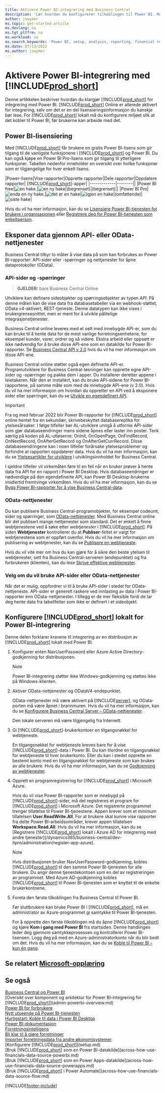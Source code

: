 ```yaml
---
title: Aktivere Power BI-integrering med Business Central
description: 'Lær hvordan du konfigurerer tilkoblingen til Power BI. Med Power BI-rapporter kan du få innsikt, forretningsanalyse og nøkkelindikatorer fra Business Central-dataene.'
author: jswymer
ms.topic: get-started-article
ms.devlang: na
ms.tgt_pltfrm: na
ms.workload: na
ms.search.keywords: 'Power BI, setup, analysis, reporting, financial report, business intelligence, KPI'
ms.date: 07/13/2022
ms.author: jswymer
---
```

# <a name="enabling-power-bi-integration-with-" />Aktivere Power BI-integrering med [!INCLUDE[prod_short](includes/prod_short.md)]

Denne artikkelen beskriver hvordan du klargjør [!INCLUDE[prod_short](includes/prod_short.md)] for integrering med Power BI. [!INCLUDE[prod_short](includes/prod_short.md)] Online er allerede aktivert for integrering, selv om det er en del lisensieringsinformasjon du kanskje bør lese. For [!INCLUDE[prod_short](includes/prod_short.md)] lokalt må du konfigurere miljøet slik at det kobler til Power BI, før brukerne kan arbeide med det.

## <a name="power-bi-licensing" /><a name="license"></a>Power BI-lisensiering

Med [!INCLUDE[prod_short](includes/prod_short.md)] får brukere en gratis Power BI-lisens som gir tilgang til de vanligste funksjonene i [!INCLUDE[prod_short](includes/prod_short.md)] og Power BI. Du kan også kjøpe en Power BI Pro-lisens som gir tilgang til ytterligere funksjoner. Tabellen nedenfor inneholder en oversikt over hvilke funksjoner som er tilgjengelige for hver enkelt lisens.

|Power-lisens|Vise rapporter|Opprette rapporter|Dele rapporter|Oppdatere rapporter| [!INCLUDE[prod_short](includes/prod_short.md)]-apper|
|-------------|--------||
|Power BI free|![en hake.](media/check.png)|![en ny hake](media/check.png)|(begrenset)|(begrenset)||
|Power BI Pro|![enda en ny hake.](media/check.png)|![det er en hake](media/check.png)|![igjen en hake](media/check.png)|(omfattende)|![siste hake](media/check.png)|

Hvis du vil ha mer informasjon, kan du se [Lisensiere Power BI-tjenesten for brukere i organisasjonen](/power-bi/admin/service-admin-licensing-organization) eller [Registrere deg for Power BI-tjenesten som enkeltperson](/power-bi/fundamentals/service-self-service-signup-for-power-bi).

## <a name="expose-data-through-api-or-odata-web-services" /><a name="exposedata"></a>Eksponer data gjennom API- eller OData-nettjenester

Business Central tilbyr to måter å vise data på som kan forbrukes av Power BI-rapporter: API-sider eller -spørringer og nettjenester for åpne dataprotokoller (OData).

### <a name="api-pages-and-queries" />API-sider og -spørringer

> **GJELDER:** bare Business Central Online

Utviklere kan definere sideobjekter og spørringsobjekter av typen *API*. På denne måten kan de vise data fra databasetabeller via en webhook-støttet, OData v4-aktivert, REST-tjeneste. Denne datatypen kan ikke vises i brukergrensesnittet, men er ment for å utvikle pålitelige integrasjonstjenester.

Business Central online leveres med et sett med innebygde API-er, som du kan bruke til å hente data for de mest vanlige forretningsenhetene, for eksempel kunder, varer, ordrer og så videre. Ekstra arbeid eller oppsett er ikke nødvendig for å bruke disse API-ene som en datakilde for Power BI-rapporter. Se [Business Central API v 2.0](/dynamics365/business-central/dev-itpro/api-reference/v2.0/) hvis du vil ha mer informasjon om disse API-ene.

Business Central online støtter også egen definerte API-er. Programutviklere for Business Central-løsninger kan opprette egne API-sider og -spørringer og pakke dem i apper. Du installerer deretter appene i leietakeren. Når den er installert, kan du bruke API-sidene for Power BI-rapportene, på samme måte som med de innebygde API-ene (v 2.0). Hvis du vil ha mer informasjon om hvordan du oppretter en API ved å eksponere sider eller spørringer, kan du se [Utvikle en egendefinert API](/dynamics365/business-central/dev-itpro/developer/devenv-develop-custom-api).

> [!IMPORTANT]
> Fra og med februar 2022 blir Power BI-rapporter for [!INCLUDE[prod_short](includes/prod_short.md)] online hentet fra en sekundær, skrivebeskyttet databasereplika for ytelsesårsaker. I følge tilfeller bør AL-utviklere unngå å utforme API-sider som gjør databaseendringer mens sidene åpnes eller laster inn poster. Tenk særlig på koden på AL-utløserne: OnInit, OnOpenPage, OnFindRecord, OnNextRecord, OnAfterGetRecord og OnAfterGetCurrRecord. Disse databaseendringene kan i noen tilfeller forårsake ytelsesproblemer og forhindre at rapporten oppdaterer data. Hvis du vil ha mer informasjon, kan du se [Ytelsesartikler for utviklere](/dynamics365/business-central/dev-itpro/performance/performance-developer?branch=main#writing-efficient-web-services) i utviklingsinnholdet for Business Central.
>
> I sjeldne tilfeller vil virkemåten føre til en feil når en bruker prøver å hente data fra API for en rapport i Power BI Desktop. Hvis databaseendringer er nødvendige på den egendefinerte API, kan Power BI Desktop-brukerne imidlertid fremtvinge virkemåten. Hvis du vil ha mer informasjon, kan du se [Bygg Power BI-rapporter for å vise Business Central-data](across-how-use-financials-data-source-powerbi.md#fixing-problems).

### <a name="odata-web-services" />OData-nettjenester

Du kan publisere Business Central-programobjekter, for eksempel codeunit, sider og spørringer, som [OData-nettjenester](/dynamics365/business-central/dev-itpro/webservices/odata-web-services). Med Business Central online blir det publisert mange nettjenester som standard. Det er enkelt å finne webtjenestene ved å søke etter *webtjenester* i [!INCLUDE[prod_short](includes/prod_short.md)]. På siden **Webtjenester** kontrollerer du at **Publiser**-feltet er valgt for webtjenestene som er oppført ovenfor. Hvis du vil ha mer informasjon om publisering av webtjenester, kan du se [Publisere en webtjeneste](across-how-publish-web-service.md).

Hvis du vil vite mer om hva du kan gjøre for å sikre den beste ytelsen til webtjenester, sett fra Business Central-serveren (endepunktet) og fra forbrukeren (klienten), kan du lese [Skrive effektive webtjenester](/dynamics365/business-central/dev-itpro/performance/performance-developer#writing-efficient-web-services).

### <a name="choosing-whether-to-use-api-pages-or-odata-web-services" />Velg om du vil bruke API-sider eller OData-nettjenester

Når det er mulig, oppfordrer vi til å bruke API-sider i stedet for OData-nettjeneste. API-sider er generelt raskere ved innlasting av data i Power BI-rapporter enn OData-nettjenester. I tillegg er de mer fleksible fordi de lar deg hente data fra tabellfelter som ikke er definert i et sideobjekt.

## <a name="set-up--on-premises-for-power-bi-integration" /><a name="setup"></a>Konfigurere [!INCLUDE[prod_short](includes/prod_short.md)] lokalt for Power BI-integrering

Denne delen forklarer kravene til integrering av en distribusjon av [!INCLUDE[prod_short](includes/prod_short.md)] lokalt med Power BI.

1. Konfigurer enten NavUserPassword eller Azure Active Directory-godkjenning for distribusjonen.  
    
    > [!NOTE]
    > Power BI-integrering støtter ikke Windows-godkjenning og støttes ikke på Windows-klienten.

2. Aktiver OData-nettjenester og ODataV4-endepunktet.

    OData-nettjenester må være aktivert på [!INCLUDE[server](includes/server.md)], og OData-porten må være åpnet i brannmuren. Hvis du vil ha mer informasjon, kan du se [Konfigurere Business Central Server – OData-nettjenester](/dynamics365/business-central/dev-itpro/administration/configure-server-instance#ODataServices).

    Den lokale serveren må være tilgjengelig fra Internett.

3. Gi [!INCLUDE[prod_short](includes/prod_short.md)]-brukerkontoer en tilgangsnøkkel for webtjeneste.

    En tilgangsnøkkel for webtjeneste kreves bare for å vise [!INCLUDE[prod_short](includes/prod_short.md)]-data i Power BI. Du kan tilordne en tilgangsnøkkel for webtjeneste til hver brukerkonto. Eller du kan i stedet opprette en bestemt konto med en tilgangsnøkkel for webtjeneste som kan brukes av alle brukere. Hvis du vil ha mer informasjon, kan du se [Godkjenning av webtjenester](/dynamics365/business-central/dev-itpro/webservices/web-services-authentication#generate-a-web-service-access-key).

    <!--
    > [!IMPORTANT]
    > With [!INCLUDE[prod_short](../developer/includes/prod_short.md)] online, the use of access keys (Basic Auth) for web service authentication is [deprecated](/dynamics365/business-central/dev-itpro/upgrade/deprecated-features-w1#accesskeys). We recommend that you use OAuth2 instead. For more information, see [Use OAuth to Authorize Business Central Web Services](/dynamics365/business-central/dev-itpro/webservices/authenticate-web-services-using-oauth).-->

4. Opprett en programregistrering for [!INCLUDE[prod_short](includes/prod_short.md)] i Microsoft Azure.

    Hvis du vil vise Power BI-rapporter som er innebygd på [!INCLUDE[prod_short](includes/prod_short.md)]-sider, må det registreres et program for [!INCLUDE[prod_short](includes/prod_short.md)] i Microsoft Azure. Det registrerte programmet trenger tillatelse til Power BI-tjenestene. Appen krever som et minimum tillatelsen **User.ReadWrite.All**. For at brukere skal kunne vise rapporter fra delte Power BI-arbeidsområder, krever appen tillatelsen **Workspace.Read.All**. Hvis du vil ha mer informasjon, kan du se [Registrere [!INCLUDE[prod_short](includes/prod_short.md)] lokalt i Azure AD for integrering med andre tjenester](/dynamics365/business-central/dev-itpro/administration/register-app-azure).

    > [!NOTE]
    > Hvis distribusjonen bruker NavUserPassword-godkjenning, kobles [!INCLUDE[prod_short](includes/prod_short.md)] til den samme Power BI-tjenesten for alle brukere. Du angir denne tjenestekontoen som en del av registreringen av programmet. Med Azure AD-godkjenning kobles [!INCLUDE[prod_short](includes/prod_short.md)] til Power BI-tjenesten som er knyttet til de enkelte brukerkontoene.

    <!-- Windows authentication can also be used but you can't get data from BC in Power BI -->
5. Foreta den første tilkoblingen fra Business Central til Power BI.

    Før sluttbrukere kan bruke Power BI i [!INCLUDE[prod_short](includes/prod_short.md)], må en administrator av Azure-programmet gi samtykke til Power BI-tjenesten.

    For å opprette den første tilkoblingen må du åpne [!INCLUDE[prod_short](includes/prod_short.md)] og kjøre **Kom i gang med Power BI** fra startsiden. Denne handlingen leder deg gjennom samtykkeprosessen og kontrollerer Power BI-lisensen. Logg deg på med en Azure-administratorkonto når du blir bedt om det. Hvis du vil ha mer informasjon, kan du se [Koble til Power BI – kun én gang](across-working-with-powerbi.md#connect).


## <a name="see-related-microsoft-training" />Se relatert [Microsoft-opplæring](/training/modules/Configure-powerbi-excel-dynamics-365-business-central/index)

## <a name="see-also" />Se også

[Business Central og Power BI](admin-powerbi.md)  
[Oversikt over komponent og arkitektur for Power BI-integrering for [!INCLUDE[prod_short](includes/prod_short.md)]](admin-powerbi-overview.md)  
[Power BI for forbrukere](/power-bi/consumer/end-user-consumer)  
[Nytt utseende på Power BI-tjenesten](/power-bi/service-new-look)  
[Hurtigstart: Koble til data i Power BI Desktop](/power-bi/desktop-quickstart-connect-to-data)  
[Power BI-dokumentasjon](/power-bi/)  
[Forretningsintelligens](bi.md)  
[Bli klar til å gjøre forretninger](ui-get-ready-business.md)  
[Importer forretningsdata fra andre økonomisystemer](across-import-data-configuration-packages.md)  
[Konfigurere [!INCLUDE[prod_short](includes/prod_short.md)]](setup.md)  
[Bruk [!INCLUDE[prod_short](includes/prod_short.md)] som en Power BI-datakilde](across-how-use-financials-data-source-powerbi.md)  
[Bruk [!INCLUDE[prod_short](includes/prod_short.md)] som en Power Apps-datakilde](across-how-use-financials-data-source-powerapps.md)  
[Bruk [!INCLUDE[prod_short](includes/prod_short.md)] i Power Automate](across-how-use-financials-data-source-flow.md)  




[!INCLUDE[footer-include](includes/footer-banner.md)]
